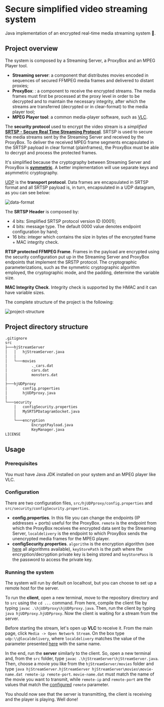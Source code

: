# Secure simplified video streaming system

Java implementation of an encrypted real-time media streaming system 🎥.

## Project overview

The system is composed by a Streaming Server, a ProxyBox and an MPEG Player tool.

- **Streaming server**: a component that distributes movies encoded in sequences of secured FFMPEG media frames and delivered to distant proxies;
- **ProxyBox**: : a component to receive the encrypted streams. The media frames must first be processed at the proxy level in order to be decrypted and to maintain the necessary integrity, after which the streams are transferred (decrypted or in clear-format) to the media player tool;
- **MPEG Player tool**: a common media-player software, such as [VLC](https://www.videolan.org/index.pt.html).

The **security protocol** used to encrypt the video stream is a *simplified* [**SRTSP - Secure Real Time Streaming Protocol**](https://en.wikipedia.org/wiki/Secure_Real-time_Transport_Protocol). SRTSP is used to secure the media streams sent by the Streaming Server and received by the ProxyBox. To deliver the received MPEG frame segments encapsulated in the SRTSP payload in clear format (plainframes), the ProxyBox must be able to decrypt and process the protected frames.

It's simplified because the cryptography between Streaming Server and ProxyBox is [**symmetric**](https://en.wikipedia.org/wiki/Symmetric-key_algorithm). A better implementation will use separate keys and asymmetric cryptography.

[UDP](https://en.wikipedia.org/wiki/User_Datagram_Protocol) is the **transport protocol**. Data frames are encapsulated in SRTSP format and all SRTSP payload is, in turn, encapsulated in a UDP datagram, as you can see below:

![data-format](https://github.com/alesordo/Secure-RTSP-Video-Streaming/assets/85616887/4fa37a8c-f389-49e8-8c96-99ffba19366e)

The **SRTSP Header** is composed by:
* 4 bits: Simplified SRTSP protocol version ID (0001);
* 4 bits: message type. The default 0000 value denotes endpoint configuration by hand;
* 16 bits: integer which contains the size in bytes of the encrypted frame + MAC integrity check.

**RTSP protected FFMPEG Frame**. Frames in the payload are encrypted using the security configuration put up in the Streaming Server and ProxyBox endpoints that implement the SRSTP protocol. The cryptographic parameterizations, such as the symmetric cryptographic algorithm employed, the cryptographic mode, and the padding, determine the variable size.

**MAC Integrity Check**. Integrity check is supported by the HMAC and it can have variable sizes.

The complete structure of the project is the following:

![project-structure](https://github.com/alesordo/Secure-RTSP-Video-Streaming/assets/85616887/2d37aa22-1d1d-4030-aa50-b6fafb2c0d22)


## Project directory structure

```bash
.gitignore
src
├───hjStreamServer
│   │   hjStreamServer.java
│   │
│   └───movies
│           ._cars.dat
│           cars.dat
│           monsters.dat
│
├───hjUDPproxy
│       config.properties
│       hjUDPproxy.java
│
└───security
    │   configSecurity.properties
    │   MySRTSPDatagramSocket.java
    │
    └───encryption
            EncryptPayload.java
            KeyManager.java
LICENSE
```

## Usage

### Prerequisites

You must have Java JDK installed on your system and an MPEG player like VLC.

### Configuration

There are two configuration files, `src/hjUDPproxy/config.properties` and `src/security/configSecurity.properties`.

- **config.properties**. In this file you can change the endpoints (IP addresses + ports) useful for the ProxyBox. `remote` is the endpoint from which the ProxyBox receives the encrypted data sent by the Streaming Server, `localdelivery` is the endpoint to which ProxyBox sends the unencrypted media frames for the MPEG player.
- **configSecurity.properties**. `algorithm` is the encryption algorithm (see [here](https://docs.oracle.com/javase%2F7%2Fdocs%2Fapi%2F%2F/javax/crypto/Cipher.html) all algorithms available), `keyStorePath` is the path where the encryption/decryption private key is being stored and `keyStorePass` is the password to access the private key.

### Running the system

The system will run by default on localhost, but you can choose to set up a remote host for the server.

To run the **client**, open a new terminal, move to the repository directory and to `src` using the `cd ...` command. From here, compile the client file by typing `javac .\hjUDPproxy\hjUDPproxy.java`. Then, run the client by typing `java hjUDPproxy.hjUDPproxy`. Now the client is waiting for a stream from the server.

Before starting the stream, let's open up **VLC** to receive it. From the main page, click `Media -> Open Network Stream`. On the box type `udp:\\@localdelivery`, where `localdelivery` matches the value of the parameter presented [here](#configuration) with the same name.

In the end, run the **server** similarly to the client. So, open a new terminal and, from the `src` folder, type `javac .\hjStreamServer\hjStreamServer.java`. Then, choose a movie you like from the `hjStreamServer/movies` folder and type `java hjStreamServer.hjStreamServer hjStreamServer\movies\movie-name.dat remote-ip remote-port`. `movie-name.dat` must match the name of the movie you want to transmit, while `remote-ip` and `remote-port` are the values that match the [configured](#configuration) `remote` parameter.

You should now see that the server is transmitting, the client is receiving and the player is playing. Well done!

